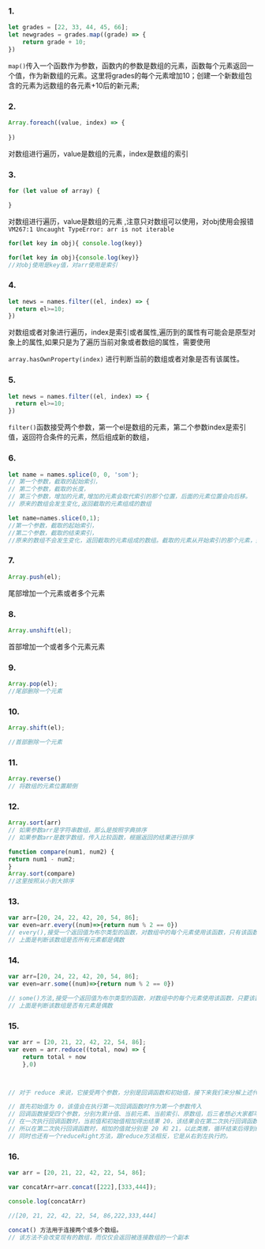 ### 1.
```js
let grades = [22, 33, 44, 45, 66];
let newgrades = grades.map((grade) => {
    return grade + 10;
})
```
`map()`传入一个函数作为参数，函数内的参数是数组的元素，函数每个元素返回一个值，作为新数组的元素。这里将grades的每个元素增加10；创建一个新数组包含的元素为远数组的各元素+10后的新元素;

### 2.
```js
Array.foreach((value, index) => {
 
})
```
对数组进行遍历，value是数组的元素，index是数组的索引

### 3.
```js
for (let value of array) {

}
```
对数组进行遍历，value是数组的元素 ,注意只对数组可以使用，对obj使用会报错`VM267:1 Uncaught TypeError: arr is not iterable`
```js
for(let key in obj){ console.log(key)}

for(let key in obj){console.log(key)}
//对obj使用是key值，对arr使用是索引
```


### 4.
```js
let news = names.filter((el, index) => {
  return el>=10;
})
```
对数组或者对象进行遍历，index是索引或者属性,遍历到的属性有可能会是原型对象上的属性,如果只是为了遍历当前对象或者数组的属性，需要使用

`array.hasOwnProperty(index)`
进行判断当前的数组或者对象是否有该属性。

### 5.
```js
let news = names.filter((el, index) => {
  return el>=10;
})
```
`filter()`函数接受两个参数，第一个el是数组的元素，第二个参数index是索引值，返回符合条件的元素，然后组成新的数组，

### 6.
```js
let name = names.splice(0, 0, 'som');
// 第一个参数，截取的起始索引，
// 第二个参数，截取的长度，
// 第三个参数，增加的元素,增加的元素会取代索引的那个位置，后面的元素位置会向后移。
// 原来的数组会发生变化,返回截取的元素组成的数组

let name=names.slice(0,1);
//第一个参数，截取的起始索引，
//第二个参数，截取的结束索引，
//原来的数组不会发生变化，返回截取的元素组成的数组。截取的元素从开始索引的那个元素，到索引结束的前一个元素。
```
### 7.
```js
Array.push(el);
```
尾部增加一个元素或者多个元素

### 8.
```js
Array.unshift(el);
```
首部增加一个或者多个元素元素

### 9.
```js
Array.pop(el);
//尾部删除一个元素
```

### 10.
```js
Array.shift(el);

//首部删除一个元素
```

### 11.
```js
Array.reverse()
// 将数组的元素位置颠倒
```
### 12.
```js
Array.sort(arr)
// 如果参数arr是字符串数组，那么是按照字典排序
// 如果参数arr是数字数组，传入比较函数，根据返回的结果进行排序

function compare(num1, num2) {
return num1 - num2;
}
Array.sort(compare)
//这里按照从小到大排序
```


### 13.
```js
var arr=[20, 24, 22, 42, 20, 54, 86];
var even=arr.every((num)=>{return num % 2 == 0})
// every(),接受一个返回值为布尔类型的函数，对数组中的每个元素使用该函数，只有该函数 每次都返回true，该every方法才返回true，否则为false
// 上面是判断该数组是否所有元素都是偶数
```
### 14.
```js
var arr=[20, 24, 22, 42, 20, 54, 86];
var even=arr.some((num)=>{return num % 2 == 0})

// some()方法,接受一个返回值为布尔类型的函数，对数组中的每个元素使用该函数，只要该函数 有一次返回true，该some方法就返回true，只有全部返回false才为false
// 上面是判断该数组是否有元素是偶数
```
### 15.
```js
var arr = [20, 21, 22, 42, 22, 54, 86];
var even = arr.reduce((total, now) => {
    return total + now
    },0)



// 对于 reduce 来说，它接受两个参数，分别是回调函数和初始值，接下来我们来分解上述代码中 reduce 的过程

// 首先初始值为 0，该值会在执行第一次回调函数时作为第一个参数传入
// 回调函数接受四个参数，分别为累计值、当前元素、当前索引、原数组，后三者想必大家都可以明白作用，这里着重分析第一个参数
// 在一次执行回调函数时，当前值和初始值相加得出结果 20，该结果会在第二次执行回调函数时当做第一个参数传入
// 所以在第二次执行回调函数时，相加的值就分别是 20 和 21，以此类推，循环结束后得到结果 
// 同时也还有一个reduceRight方法，跟reduce方法相反，它是从右到左执行的。
```
### 16.
```js
var arr = [20, 21, 22, 42, 22, 54, 86];

var concatArr=arr.concat([222],[333,444]);

console.log(concatArr)

//[20, 21, 22, 42, 22, 54, 86,222,333,444]

concat() 方法用于连接两个或多个数组。
// 该方法不会改变现有的数组，而仅仅会返回被连接数组的一个副本
```
